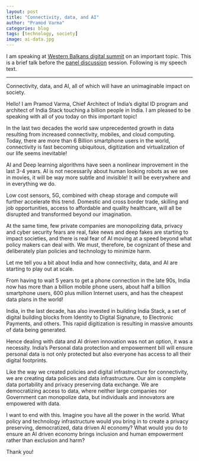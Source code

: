 ```yaml
---
layout: post
title: "Connectivity, data, and AI"
author: "Pramod Varma"
categories: blog
tags: [technology, society]
image: ai-data.jpg
---
```


I am speaking at [Western Balkans digital summit](https://event.digitalsummitwb2021.com/event/digital-summit-western-balkans) on an important topic. This is a brief talk before the [panel discussion](https://event.digitalsummitwb2021.com/event/digital-summit-western-balkans/planning/UGxhbm5pbmdfNjU1NTU2) session. Following is my speech text.

***

Connectivity, data, and AI, all of which will have an unimaginable impact on society.

Hello! I am Pramod Varma, Chief Architect of India’s digital ID program and architect of India Stack touching a billion people in India. I am pleased to be speaking with all of you today on this important topic!

In the last two decades the world saw unprecedented growth in data resulting from increased connectivity, mobiles, and cloud computing. Today, there are more than 6 Billion smartphone users in the world, connectivity is fast becoming ubiquitous, digitization and virtualization of our life seems inevitable! 

AI and Deep learning algorithms have seen a nonlinear improvement in the last 3-4 years. AI is not necessarily about human looking robots as we see in movies, it will be way more subtle and invisible! It will be everywhere and in everything we do. 

Low cost sensors, 5G, combined with cheap storage and compute will further accelerate this trend. Domestic and cross border trade, skilling and job opportunities, access to affordable and quality healthcare, will all be disrupted and transformed beyond our imagination.

At the same time, few private companies are monopolizing data, privacy and cyber security fears are real, fake news and deep fakes are starting to impact societies, and there is real fear of AI moving at a speed beyond what policy makers can deal with. We must, therefore, be cognizant of these and deliberately plan policies and technology to minimize harm.

Let me tell you a bit about India and how connectivity, data, and AI are starting to play out at scale. 

From having to wait 5 years to get a phone connection in the late 90s, India now has more than a billion mobile phone users, about half a billion smartphone users, 600 plus million Internet users, and has the cheapest data plans in the world! 

India, in the last decade, has also invested in building India Stack, a set of digital building blocks from Identity to Digital Signature, to Electronic Payments, and others. This rapid digitization is resulting in massive amounts of data being generated. 

Hence dealing with data and AI driven innovation was not an option, it was a necessity. India’s Personal data protection and empowerment bill will ensure personal data is not only protected but also everyone has access to all their digital footprints. 

Like the way we created policies and digital infrastructure for connectivity, we are creating data policies and data infrastructure. Our aim is complete data portability and privacy preserving data exchange. We are democratizing access to data, where neither large companies nor Government can monopolize data, but individuals and innovators are empowered with data.

I want to end with this. Imagine you have all the power in the world. What policy and technology infrastructure would you bring in to create a privacy preserving, democratized, data driven AI economy? What would you do to ensure an AI driven economy brings inclusion and human empowerment rather than exclusion and harm?

Thank you! 
